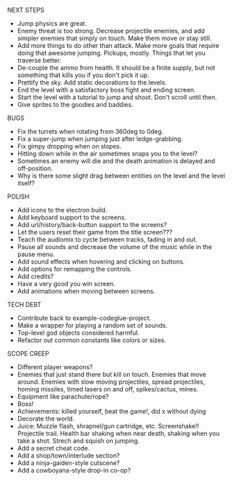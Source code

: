 NEXT STEPS
- Jump physics are great.
- Enemy threat is too strong. Decrease projectile enemies, and add simpler enemies that simply on touch. Make them move or stay still.
- Add more things to do other than attack. Make more goals that require doing that awesome jumping. Pickups, mostly. Things that let you traverse better.
- De-couple the ammo from health. It should be a finite supply, but not something that kills you if you don't pick it up.
- Prettify the sky. Add static decorations to the levels.
- End the level with a satisfactory boss fight and ending screen.
- Start the level with a tutorial to jump and shoot. Don't scroll until then.
- Give sprites to the goodies and baddies.

BUGS
- Fix the turrets when rotating from 360deg to 0deg.
- Fix a super-jump when jumping just after ledge-grabbing.
- Fix gimpy dropping when on slopes.
- Hitting down while in the air sometimes snaps you to the level?
- Sometimes an enemy will die and the death animation is delayed and off-position.
- Why is there some slight drag between entities on the level and the level itself?

POLISH
- Add icons to the electron build.
- Add keyboard support to the screens.
- Add url/history/back-button support to the screens?
- Let the users reset their game from the title screen???
- Teach the audiomix to cycle between tracks, fading in and out.
- Pause all sounds and decrease the volume of the music while in the pause menu.
- Add sound effects when hovering and clicking on buttons.
- Add options for remapping the controls.
- Add credits?
- Have a very good you win screen.
- Add animations when moving between screens.

TECH DEBT
- Contribute back to example-codeglue-project.
- Make a wrapper for playing a random set of sounds.
- Top-level god objects considered harmful.
- Refactor out common constants like colors or sizes.

SCOPE CREEP
- Different player weapons?
- Enemies that just stand there but kill on touch. Enemies that move around. Enemies with slow moving projectiles, spread projectiles, homing missiles, timed lasers on and off, spikes/cactus, mines.
- Equipment like parachute/rope?
- Boss!
- Achievements: killed yourself, beat the game!, did x without dying
- Decorate the world.
- Juice: Muzzle flash, shrapnel/gun cartridge, etc. Screenshake!! Projectile trail. Health bar shaking when near death, shaking when you take a shot. Strech and squish on jumping.
- Add a secret cheat code.
- Add a shop/town/interlude section?
- Add a ninja-gaiden-style cutscene?
- Add a cowboyana-style drop-in co-op?
